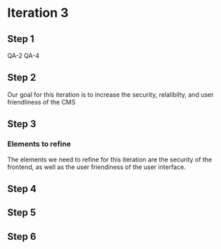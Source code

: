 # Iteration 3

## Step 1

QA-2
QA-4

## Step 2

Our goal for this iteration is to increase the security, relalibilty, and user friendliness of the CMS

## Step 3
### Elements to refine
The elements we need to refine for this iteration are the security of the frontend, as well as the user friendiness of the user interface.

## Step 4

## Step 5

## Step 6
